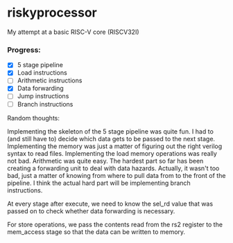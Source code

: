 # riskyprocessor

My attempt at a basic RISC-V core (RISCV32I)

### Progress:

- [x] 5 stage pipeline
- [x] Load instructions
- [ ] Arithmetic instructions
- [x] Data forwarding
- [ ] Jump instructions
- [ ] Branch instructions

Random thoughts:

Implementing the skeleton of the 5 stage pipeline was quite fun. I had to (and still have to) decide which data gets
to be passed to the next stage. Implementing the memory was just a matter of figuring out the right verilog syntax to 
read files. Implementing the load memory operations was really not bad. Arithmetic was quite easy. The hardest part
so far has been creating a forwarding unit to deal with data hazards. Actually, it wasn't too bad, just a matter of
knowing from where to pull data from to the front of the pipeline. I think the actual hard part will be implementing
branch instructions. 

At every stage after execute, we need to know the sel_rd value that was passed on to check whether data forwarding is
necessary.

For store operations, we pass the contents read from the rs2 register to the mem_access stage so that the data can
be written to memory. 